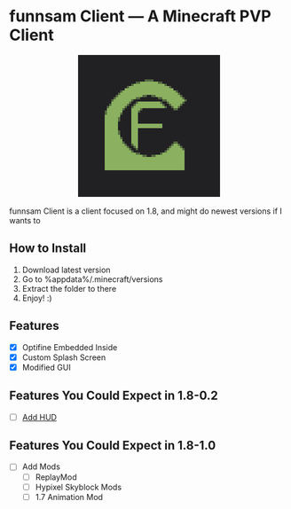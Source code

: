 # funnsam Client — A Minecraft PVP Client
<p align="center">
  <img width="256" height="256" src="/funnsamclient.png">
</p>

funnsam Client is a client focused on 1.8, and might do newest versions if I wants to

## How to Install
1. Download latest version
2. Go to %appdata%/.minecraft/versions
3. Extract the folder to there
4. Enjoy! :)

## Features
- [X] Optifine Embedded Inside
- [X] Custom Splash Screen
- [X] Modified GUI

## Features You Could Expect in 1.8-0.2
- [ ] [Add HUD](https://github.com/funnsam/funnsam-Client/issues/1)

## Features You Could Expect in 1.8-1.0
- [ ] Add Mods
  - [ ] ReplayMod
  - [ ] Hypixel Skyblock Mods
  - [ ] 1.7 Animation Mod
